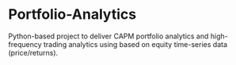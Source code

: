 # Portfolio-Analytics
Python-based project to deliver CAPM portfolio analytics and high-frequency trading analytics using based on equity time-series data (price/returns).
